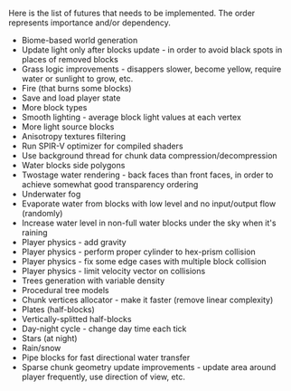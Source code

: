 Here is the list of futures that needs to be implemented.
The order represents importance and/or dependency.
* Biome-based world generation
* Update light only after blocks update - in order to avoid black spots in places of removed blocks
* Grass logic improvements - disappers slower, become yellow, require water or sunlight to grow, etc.
* Fire (that burns some blocks)
* Save and load player state
* More block types
* Smooth lighting - average block light values at each vertex
* More light source blocks
* Anisotropy textures filtering
* Run SPIR-V optimizer for compiled shaders
* Use background thread for chunk data compression/decompression
* Water blocks side polygons
* Twostage water rendering - back faces than front faces, in order to achieve somewhat good transparency ordering
* Underwater fog
* Evaporate water from blocks with low level and no input/output flow (randomly)
* Increase water level in non-full water blocks under the sky when it's raining
* Player physics - add gravity
* Player physics - perform proper cylinder to hex-prism collision
* Player physics - fix some edge cases with multiple block collision
* Player physics - limit velocity vector on collisions
* Trees generation with variable density
* Procedural tree models
* Chunk vertices allocator - make it faster (remove linear complexity)
* Plates (half-blocks)
* Vertically-splitted half-blocks
* Day-night cycle - change day time each tick
* Stars (at night)
* Rain/snow
* Pipe blocks for fast directional water transfer
* Sparse chunk geometry update improvements - update area around player frequently, use direction of view, etc.
